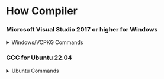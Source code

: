 # How Compiler
### Microsoft Visual Studio 2017 or higher for Windows
<details>
<summary>Windows/VCPKG Commands</summary>
  
```bash
git clone https://github.com/Microsoft/vcpkg
cd ./vcpkg
./bootstrap-vcpkg.bat
./vcpkg integrate install
./vcpkg install --triplet x64-windows boost-iostreams boost-asio boost-system boost-filesystem boost-variant boost-lockfree luajit libmariadb pugixml cryptopp fmt mpir
```
After go to folder open TibiaCore\compiler\vc17\theforgottenserver.vcxproj<br>
Wait for load all libs...<br>
And copiler project!
</details>

### GCC for Ubuntu 22.04
<details>
<summary>Ubuntu Commands</summary>
  
```bash
sudo apt update && sudo apt upgrade -y
sudo apt install git cmake build-essential libluajit-5.1-dev libmariadb-dev-compat libboost-date-time-dev libboost-filesystem-dev libboost-system-dev libboost-iostreams-dev libpugixml-dev libgmp3-dev libcrypto++-dev libfmt-dev libjsoncpp-dev
git clone https://github.com/RCP91/TibiaCore.git
cd TibiaCore/compiler
mkdir build && cd build
cmake ..
make
cd ../../ && cp -r compiler/build/tfs TibiaCore
ls
for run with screen and auto restart: screen ./restart.sh
or ./TibiaCore
```
### GCC Build Anti-RollBack for Ubuntu
<details>
<summary> Ubuntu Commands with gdb</summary>
  
```
sudo apt-get install gdb
cd compiler
mkdir build && cd build
cmake -D CMAKE_BUILD_TYPE=RelWithDebInfo ..
make
```
</details>
</details>
